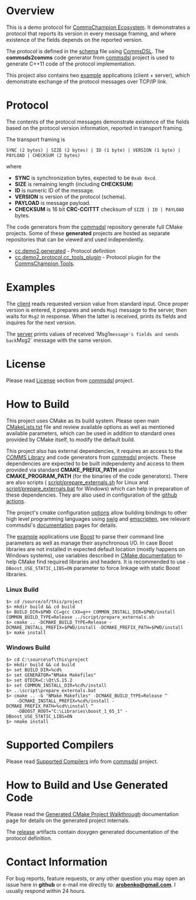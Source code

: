# Overview
This is a demo protocol for [CommsChampion Ecosystem](https://commschamp.github.io). 
It demonstrates a protocol that reports its version in every message
framing, and where existence of the fields depends on the reported version. 

The protocol is defined in the [schema](dsl/schema.xml)
file using [CommsDSL](https://github.com/commschamp/CommsDSL-Specification).
The **commsds2comms** code generator from [commsdsl](https://github.com/commschamp/commsdsl)
project is used to generate C++11 code of the protocol implementation.

This project also contains two [example](examples) 
applications (client + server), which demonstrate exchange of the protocol
messages over TCP/IP link.

# Protocol
The contents of the protocol messages demonstrate existence of the fields
based on the protocol version information, reported in transport framing. 

The transport framing is
```
SYNC (2 bytes) | SIZE (2 bytes) | ID (1 byte) | VERSION (1 byte) | PAYLOAD | CHECKSUM (2 bytes)
```
where
- **SYNC** is synchronization bytes, expected to be `0xab 0xcd`.
- **SIZE** is remaining length (including **CHECKSUM**)
- **ID** is numeric ID of the message.
- **VERSION** is version of the protocol (schema).
- **PAYLOAD** is message payload.
- **CHECKSUM** is 16 bit **CRC-CCITTT** checksum of `SIZE | ID | PAYLOAD` bytes.

The code generators from the [commsdsl](https://github.com/commschamp/commsdsl)
repository generate full CMake projects.
Some of these **generated** projects are hosted as separate
repositories that can be viewed and used independently.

- [cc.demo2.generated](https://github.com/commschamp/cc.demo2.generated) - Protocol 
    definition 
- [cc.demo2_protocol.cc_tools_plugin](https://github.com/commschamp/cc.demo2_protocol.cc_tools_plugin) -
    Protocol plugin for the [CommsChampion Tools](https://github.com/commschamp/cc_tools_qt).

# Examples
The [client](examples/client) reads requested version value from standard input.
Once proper version is entered, it prepares and sends `Msg1`  message to 
the server, then waits for `Msg2` in response. When the latter is received, 
prints its fields and inquires for the next version.

The [server](examples/server) prints values of received 'Msg1` message's fields and
sends back `Msg2` message with the same version.

# License
Please read [License](https://github.com/commschamp/commsdsl#license)
section from [commsdsl](https://github.com/commschamp/commsdsl) project.

# How to Build
This project uses CMake as its build system. Please open main
[CMakeLists.txt](CMakeLists.txt) file and review available options as well as
mentioned available parameters, which can be used in addition to standard 
ones provided by CMake itself, to modify the default build. 

This project also has external dependencies, it requires an access to
the [COMMS Library](https://github.com/commschamp/comms) and
code generators from [commsdsl](https://github.com/commschamp/commsdsl) projects.
These dependencies are expected to be built independenty and access to them provided
via standard **CMAKE_PREFIX_PATH** and/or **CMAKE_PROGRAM_PATH** (for the binaries of
the code generators). There are also scripts (
[script/prepare_externals.sh](script/prepare_externals.sh) for Linux and
[script/prepare_externals.bat](script/prepare_externals.bat) for Windows)
which can help in preparation of these dependencies. They are also used
in configuration of the [github actions](.github/workflows/actions_build.yml).

The project's cmake configuration [options](CMakeLists.txt) allow building
bindings to other high level programming languages using [swig](https://www.swig.org/)
and [emscripten](https://emscripten.org/), see relevant commsdsl's
[documentation](https://github.com/commschamp/commsdsl/tree/master/doc) pages for details.

The [example](#examples) applications use [Boost](https://www.boost.org)
to parse their command line parameters as well as manage their asynchronous I/O. 
In case Boost libraries are not installed in expected default location
(mostly happens on Windows systems), use variables described in 
[CMake documentation](https://cmake.org/cmake/help/v3.8/module/FindBoost.html) 
to help CMake find required libraries and headers. 
It is recommended to use `-DBoost_USE_STATIC_LIBS=ON` parameter to force
linkage with static Boost libraries.

### Linux Build
```
$> cd /source/of/this/project
$> mkdir build && cd build
$> BUILD_DIR=$PWD CC=gcc CXX=g++ COMMON_INSTALL_DIR=$PWD/install COMMON_BUILD_TYPE=Release ../script/prepare_externals.sh
$> cmake .. -DCMAKE_BUILD_TYPE=Release -DCMAKE_INSTALL_PREFIX=$PWD/install -DCMAKE_PREFIX_PATH=$PWD/install
$> make install
```

### Windows Build
```
$> cd C:\source\of\this\project
$> mkdir build && cd build
$> set BUILD_DIR=%cd%
$> set GENERATOR="NMake Makefiles"
$> set QTDIR=C:\Qt\5.15.2
$> set COMMON_INSTALL_DIR=%cd%/install
$> ..\script\prepare_externals.bat
$> cmake .. -G "NMake Makefiles" -DCMAKE_BUILD_TYPE=Release ^
    -DCMAKE_INSTALL_PREFIX=%cd%/install -DCMAKE_PREFIX_PATH=%cd%\install ^
    -DBOOST_ROOT="C:\Libraries\boost_1_65_1" -DBoost_USE_STATIC_LIBS=ON
$> nmake install
```

# Supported Compilers
Please read [Supported Compilers](https://github.com/commschamp/commsdsl#supported-compilers)
info from [commsdsl](https://github.com/commschamp/commsdsl) project.

# How to Build and Use Generated Code
Please read the
[Generated CMake Project Walkthrough](https://github.com/commschamp/commsdsl/blob/master/doc/GeneratedProjectWalkthrough.md)
documentation page for details on the generated project internals.

The [release](https://github.com/commschamp/cc.demo2.commsdsl/releases)
artifacts contain doxygen generated documentation of the protocol definition.

# Contact Information
For bug reports, feature requests, or any other question you may open an issue
here in **github** or e-mail me directly to: **arobenko@gmail.com**. I usually
respond within 24 hours.

